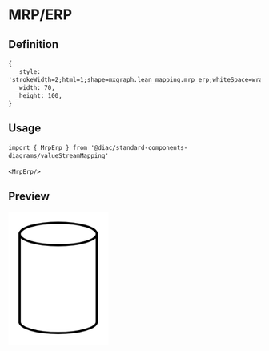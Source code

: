# MRP/ERP

## Definition

```
{
  _style: 'strokeWidth=2;html=1;shape=mxgraph.lean_mapping.mrp_erp;whiteSpace=wrap;',
  _width: 70,
  _height: 100,
}
```

## Usage

```
import { MrpErp } from '@diac/standard-components-diagrams/valueStreamMapping'

<MrpErp/>
```

## Preview

<img src="./mrp-erp.png" width="200"/>
